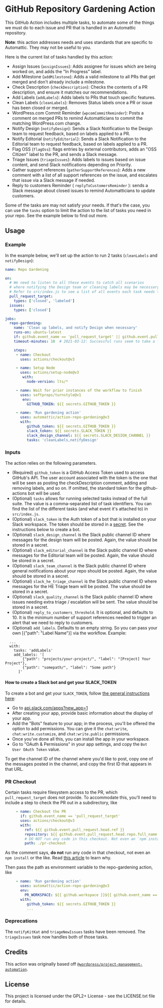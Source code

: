 # GitHub Repository Gardening Action

This GitHub Action includes multiple tasks, to automate some of the things we must do to each issue and PR that is handled in an Automattic repository.

**Note**: this action addresses needs and uses standards that are specific to Automattic. They may not be useful to you.

Here is the current list of tasks handled by this action:

- Assign Issues (`assignIssues`): Adds assignee for issues which are being worked on, and adds the "In Progress" label.
- Add Milestone (`addMilestone`): Adds a valid milestone to all PRs that get merged and don't already include a milestone.
- Check Description (`checkDescription`): Checks the contents of a PR description, and ensure it matches our recommendations.
- Add Labels (`addLabels`): Adds labels to PRs that touch specific features.
- Clean Labels (`cleanLabels`): Removes Status labels once a PR or issue has been closed or merged.
- WordPress.com Commit Reminder (`wpcomCommitReminder`): Posts a comment on merged PRs to remind Automatticians to commit the matching WordPress.com change.
- Notify Design (`notifyDesign`): Sends a Slack Notification to the Design team to request feedback, based on labels applied to a PR.
- Notify Editorial (`notifyEditorial`): Sends a Slack Notification to the Editorial team to request feedback, based on labels applied to a PR.
- Flag OSS (`flagOss`): flags entries by external contributors, adds an "OSS Citizen" label to the PR, and sends a Slack message.
- Triage Issues (`triageIssues`): Adds labels to issues based on issue content, and send Slack notifications depending on Priority.
- Gather support references (`gatherSupportReferences`): Adds a new comment with a list of all support references on the issue, and escalates that issue via a Slack message if needed.
- Reply to customers Reminder ( `replyToCustomersReminder` ): sends a Slack message about closed issues to remind Automatticians to update customers.

Some of the tasks are may not satisfy your needs. If that's the case, you can use the `tasks` option to limit the action to the list of tasks you need in your repo. See the example below to find out more.

## Usage

### Example

In the example below, we'll set up the action to run 2 tasks (`cleanLabels` and `notifyDesign`):

```yml
name: Repo Gardening

on:
  # We need to listen to all these events to catch all scenarios
  # where notifying the Design team or cleaning labels may be necessary.
  # Refer to src/index.js to see a list of all events each task needs to be listen to.
  pull_request_target:
    types: ['closed', 'labeled']
  issues:
    types: ['closed']

jobs:
  repo-gardening:
    name: 'Clean up labels, and notify Design when necessary'
    runs-on: ubuntu-latest
    if: github.event_name == 'pull_request_target' || github.event.pull_request.head.repo.full_name == github.event.pull_request.base.repo.full_name
    timeout-minutes: 10  # 2021-03-12: Successful runs seem to take a few seconds, but can sometimes take a lot longer since we wait for previous runs to complete.

    steps:
     - name: Checkout
       uses: actions/checkout@v3

     - name: Setup Node
       uses: actions/setup-node@v3
        with:
          node-version: lts/*

     - name: Wait for prior instances of the workflow to finish
       uses: softprops/turnstyle@v1
        env:
          GITHUB_TOKEN: ${{ secrets.GITHUB_TOKEN }}

     - name: 'Run gardening action'
       uses: automattic/action-repo-gardening@v3
       with:
          github_token: ${{ secrets.GITHUB_TOKEN }}
          slack_token: ${{ secrets.SLACK_TOKEN }}
          slack_design_channel: ${{ secrets.SLACK_DESIGN_CHANNEL }}
          tasks: 'cleanLabels,notifyDesign'
```

### Inputs

The action relies on the following parameters. 

- (Required) `github_token` is a GitHub Access Token used to access GitHub's API. The user account associated with the token is the one that will be seen as posting the checkDescription comment, adding and removing labels, and so on. If omitted, the standard token for the github-actions bot will be used.
- (Optional) `tasks` allows for running selected tasks instead of the full suite. The value is a comma-separated list of task identifiers. You can find the list of the different tasks (and what event it's attached to) in `src/index.js`.
- (Optional) `slack_token` is the Auth token of a bot that is installed on your Slack workspace. The token should be stored in a [secret](https://docs.github.com/en/actions/reference/encrypted-secrets#creating-encrypted-secrets-for-a-repository). See the instructions below to create a bot.
- (Optional) `slack_design_channel` is the Slack public channel ID where messages for the design team will be posted. Again, the value should be stored in a secret.
- (Optional) `slack_editorial_channel` is the Slack public channel ID where messages for the Editorial team will be posted. Again, the value should be stored in a secret.
- (Optional) `slack_team_channel` is the Slack public channel ID where general notifications about your repo should be posted. Again, the value should be stored in a secret.
- (Optional) `slack_he_triage_channel` is the Slack public channel ID where messages for the HE Triage team will be posted. The value should be stored in a secret.
- (Optional) `slack_quality_channel` is the Slack public channel ID where issues needing extra triage / escalation will be sent. The value should be stored in a secret.
- (Optional) `reply_to_customers_threshold`. It is optional, and defaults to 10. It is the minimum number of support references needed to trigger an alert that we need to reply to customers.
- (Optional) `add_labels`. Defaults to an empty string. So you can pass your own [{"path": "Label Name"}] via the workflow. Example: 
```
  ...
  with:
    tasks: 'addLabels'
    add_labels: '[
        {"path": "projects/your-project/", "label": "[Project] Your Project"},
        {"path": "somepath/", "label": "Some path"}
      ]'
```

#### How to create a Slack bot and get your SLACK_TOKEN

To create a bot and get your `SLACK_TOKEN`, follow [the general instructions here](https://slack.com/intl/en-hu/help/articles/115005265703-Create-a-bot-for-your-workspace):

- Go to [api.slack.com/apps?new_app=1](https://api.slack.com/apps?new_app=1)
- After creating your app, provide basic information about the display of your app.
- Add the "Bots" feature to your app; in the process, you'll be offered the option to add permissions. You can give it the `chat:write`, `chat:write.customize`, and `chat:write.public` permissions.
- Once you've done all this, you can install the app in your workspace.
- Go to "OAuth & Permissions" in your app settings, and copy the `Bot User OAuth Token` value.

To get the channel ID of the channel where you'd like to post, copy one of the messages posted in the channel, and copy the first ID that appears in that URL.

### PR Checkout

Certain tasks require filesystem access to the PR, which `pull_request_target` does not provide. To accommodate this, you'll need to include a step to check the PR out in a subdirectory, like

```yaml
     - name: Checkout the PR
       if: github.event_name == 'pull_request_target'
       uses: actions/checkout@v3
       with:
         ref: ${{ github.event.pull_request.head.ref }}
         repository: ${{ github.event.pull_request.head.repo.full_name }}
         # DO NOT run any code in this checkout. Not even an `npm install`.
         path: ./pr-checkout
```
As the comment says, **do not** run any code in that checkout, not even an `npm install` or the like. Read [this article](https://securitylab.github.com/research/github-actions-preventing-pwn-requests/) to learn why.

Then pass the path as environment variable to the repo-gardening action, like
```yaml
     - name: 'Run gardening action'
       uses: automattic/action-repo-gardening@v3
       env:
         PR_WORKSPACE: ${{ github.workspace }}${{ github.event_name == 'pull_request_target' && '/pr-checkout' || '' }}
       with:
          github_token: ${{ secrets.GITHUB_TOKEN }}
          ...
```

### Deprecations

The `notifyKitKat` and `triageNewIssues` tasks have been removed. The `triageIssues` task now handles both of those tasks.

## Credits

This action was originally based off [`@wordpress/project-management-automation`](https://www.npmjs.com/package/@wordpress/project-management-automation).

## License

This project is licensed under the GPL2+ License - see the LICENSE.txt file for details.
